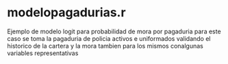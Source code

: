 # modelopagadurias.r
Ejemplo de modelo logit para probabilidad de mora por pagaduria
para este caso se toma la pagaduria de policia activos e uniformados
validando el historico de la cartera y la mora tambien para los mismos
conalgunas variables representativas

